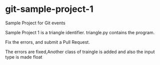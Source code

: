 # git-sample-project-1

Sample Project for Git events

Sample Project 1 is a triangle identifier.
triangle.py contains the program.

Fix the errors, and submit a Pull Request.

The errors are fixed,Another class of traingle is added and also the input type is made float
